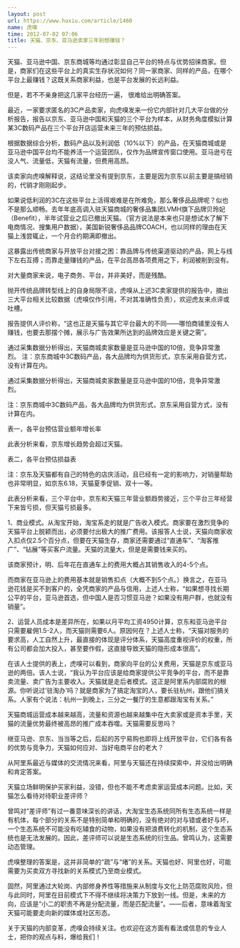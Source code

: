 ```yaml
---
layout: post
url: https://www.huxiu.com/article/1460
name: 虎嗅
time: 2012-07-02 07:06
title: 天猫、京东、亚马逊卖家三年别想赚钱？
---
```

天猫、亚马逊中国、京东商城等均通过彰显自己平台的特点与优势招徕商家。但是，商家们在这些平台上的真实生存状况如何？同一家商家、同样的产品，在哪个平台上最赚钱？这既关系商家利益，也是平台发展的长远利益。

但是，若不不亲身把这几家平台经历一遍， 很难给出明确答案。

最近，一家要求匿名的3C产品卖家，向虎嗅发来一份它内部针对几大平台做的分析报告，报告以京东、亚马逊中国和天猫的三个平台为样本，从财务角度模拟计算某3C数码产品在三个平台开店运营未来三年的预估损益。

根据数据综合分析，数码产品以及利润低（10%以下）的产品，在天猫商城或是亚马逊中国平台均不能养活一个运营团队，仅作为品牌宣传窗口使用。亚马逊亏在没人气、流量低，天猫有流量，但费用高昂。

该卖家向虎嗅解释说，这结论里没有提到京东，主要是因为京东以前主要是搞经销的，代销才刚刚起步。

如果说低利润的3C在这些平台上活得艰难是在所难免，那么奢侈品品牌呢？似也不是那么顺畅。去年年底高调入驻天猫商城的奢侈品集团LVMH旗下品牌贝玲妃（Benefit），半年试营业之后已撤出天猫。（官方说法是本来也只是想试水了解下电商情况、搜集用户数据），美国新锐奢侈品品牌COACH，也以同样的理由在天猫上浅尝辄止，一个月合约期满即撤出。

这暴露出传统商家与开放平台对接之困：靠品牌与传统渠道驱动的产品，网上与线下左右互搏；而靠走量赚钱的产品，在平台高昂各项费用之下，利润被削到没有。

对大量商家来说，电子商务、平台，并非美好，而是残酷。

抛开传统品牌转型线上的自身局限不谈，虎嗅从上述3C卖家提供的报告中，摘出三大平台相关比较数据（虎嗅仅作引用，不对其准确性负责），欢迎虎友来点评或吐槽。

报告提供人评价称，“这也正是天猫与其它平台最大的不同——哪怕商铺里没有人赚钱，也要去那摆个摊，展示与广告效果所达到的品牌效应是关键之需”。

通过采集数据分析得出，天猫商城卖家数量是亚马逊中国的10倍，竞争异常激烈。 注：京东商城中3C数码产品，各大品牌均为供货形式，京东采用自营方式，没有计算在内。

通过采集数据分析得出，天猫商城卖家数量是亚马逊中国的10倍，竞争异常激烈。

注：京东商城中3C数码产品，各大品牌均为供货形式，京东采用自营方式，没有计算在内。

表一，各平台预估营业额年增长率

此表分析来看，京东增长趋势会超过天猫。

表二，各平台预估损益表

注：京东及天猫都有自己的特色的店庆活动，且已经有一定的影响力，对销量帮助也非常明显，如京东6.18，天猫夏季促销、双十一等。

此表分析来看，三个平台中，京东和天猫三年营业额趋势接近，三个平台三年经营下来皆亏损，但天猫亏损最多。

1、商业模式。从淘宝开始，淘宝系走的就是广告收入模式。商家要在激烈竞争的天猫平台上脱颖而出，必须要付出极大的推广费用。该报答人士说，天猫向商家收入扣点仅2.5个百分点，但要在天猫生存，商家还需要通过“直通车”、“淘客推广”、“钻展”等买客户流量。天猫的流量大，但是是需要钱来买的。

该商家预计，明、后年花在直通车上的费用大概占其销售收入的4-5个点。

而商家在亚马逊上的费用基本就是销售扣点（大概不到5个点。）换言之，在亚马逊花钱是买不到客户的，全凭商家的产品与信用，上述人士称，“如果想寻找长期公平的平台，亚马逊首选，但中国人是否习惯亚马逊？如果没有用户群，也就没有销量”。

2、运营人员成本是差异所在，如果以月平均工资4950计算，京东和亚马逊平台只需要雇佣1.5-2人，而天猫则需要6人。原因何在？上述人士称，“天猫对服务的要求高，人工自然上升，最直接的体现是评分体系，天猫高度重视评价的权重，所有公司都会加大投入，甚至要作假，这直接导致天猫的隐形成本很高”。

在该人士提供的表上，虎嗅可以看到，商家向平台的公关费用，天猫是京东或亚马逊的两倍。该人士说，“我认为平台应该是给商家提供公平竞争的平台，而不是靠卖流量、卖广告为主要收入。天猫就是走后者模式。这正是阿里系内部腐败的根源。你听说过‘驻淘办’吗？就是商家为了搞定淘宝的人，要长驻杭州，跟他们搞关系。人家有个说法：杭州一到晚上，三分之一餐厅的生意都跟淘宝有关系。”

天猫商城运营成本越来越高，流量和资源也越来越集中在大卖家或是资本手里，天猫的流量优势最终被高昂的推广成本吞噬。天猫需要反思吗？

继亚马逊、京东、当当等之后，后起的苏宁易购也即将上线开放平台，它们各有各的优势与竞争力，天猫如何应对、当好电商平台的老大？

从阿里系最近与媒体的交流情况来看，阿里与天猫还在持续探索中，并没给出明确和肯定答案。

天猫立场鲜明保护买家利益，没错，但也不能不考虑卖家运营成本问题。比如，天猫怎么看待对待职业差评师？

曾鸣对“差评师”有过一番意味深长的讲话，大淘宝生态系统同所有生态系统一样是有机体，每个部分的关系不是特别简单和明确的，没有绝对的对与错或者好与坏，一个生态系统不可能没有吃辅食的动物，如果没有把浪费转化的机制，这个生态系统也是无法发展的。因此，差评师可以说是生态系统的衍生品。曾鸣认为，这需要动态管理。

虎嗅整理的答案是，这并非简单的“疏”与“堵”的关系。天猫也好、阿里也好，可能需要为买卖双方寻找新的关系模式乃至商业模式。

固然，阿里通过大轮岗、内部修身养性等措施来从制度与文化上防范腐败风险，但与此同时，阿里在目前模式下不得不继续将决策力下放到一线。但是，未来的方向，应该是“小二的职责不再是分配流量，而是匹配流量”。——后者，意味着淘宝天猫可能要走向新的媒体或社区形态。

关于天猫的内部变革，虎嗅会持续关注。也欢迎在这方面有看法或信息的专业人士，把你的观点与料，爆给我们！

